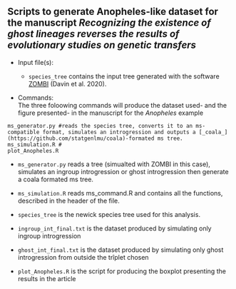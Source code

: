 ## Scripts to generate Anopheles-like dataset for the manuscript _Recognizing the existence of ghost lineages reverses the results of evolutionary studies on genetic transfers_ 

* Input file(s): 
  *  `species_tree` contains the input tree generated with the software [ZOMBI](https://github.com/AADavin/Zombi) (Davin et al. 2020).
  
* Commands:  
The three foloowing commands will produce the dataset used- and the figure presented- in the manuscript for the _Anopheles_ example 
```console
ms_generator.py #reads the species tree, converts it to an ms-compatible format, simulates an introgression and outputs a [_coala_](https://github.com/statgenlmu/coala)-formated ms tree.
ms_simulation.R #
plot_Anopheles.R
```


* `ms_generator.py` reads a tree (simualted with ZOMBI in this case), simulates an ingroup introgression or ghost introgression then generate a coala formated ms tree.

* `ms_simulation.R` reads ms_command.R and contains all the functions, described in the header of the file.

* `species_tree` is the newick species tree used for this analysis.

* `ingroup_int_final.txt` is the dataset produced by simulating only ingroup introgression

* `ghost_int_final.txt` is the dataset produced by simulating only ghost introgression from outside the trîplet chosen

* `plot_Anopheles.R` is the script for producing the boxplot presenting the results in the article
